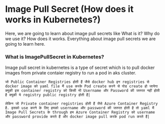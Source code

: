 # Image Pull Secret (How does it works in Kubernetes?)

Here, we are going to learn about image pull secrets like What is it? Why do we use it? How does it works. Everything about image pull secrets we are going to learn here.

### What is ImagePullSecret in Kubernetes?

Image pull secret in kubernetes is a type of secret which is to pull docker images from private contaier registry to run a pod in aks cluster.

```जो Public Container Registries होती हैं जैसे docker hub इन registries से docker image को yaml file मैं use करके Pod create करने से पोड create हो जायेगा क्युकी इस container registry को किसी भी Username और Password की जरुरत नहीं होती है क्युकी ये registry public registry होती हैं|```

```लेकिन जो Private container registries होती हैं जैसे Azure Container Registry है. इसको use करने के लिए हमको username और password की जरुरत होती है तो yaml मैं Image Pull Secrets के through हम Azure Container Registry को username और password provide करते हैं और docker image pull करके pod run करते हैं|```

